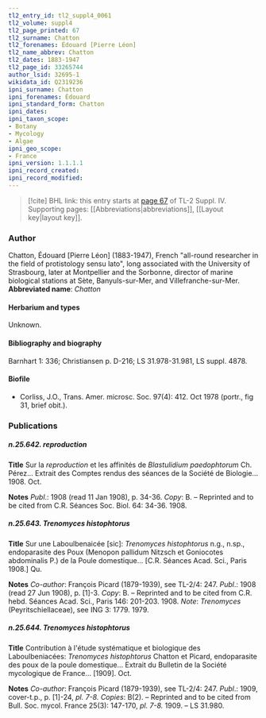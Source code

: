 ```yaml
---
tl2_entry_id: tl2_suppl4_0061
tl2_volume: suppl4
tl2_page_printed: 67
tl2_surname: Chatton
tl2_forenames: Édouard [Pierre Léon]
tl2_name_abbrev: Chatton
tl2_dates: 1883-1947
tl2_page_id: 33265744
author_lsid: 32695-1
wikidata_id: Q2319236
ipni_surname: Chatton
ipni_forenames: Édouard
ipni_standard_form: Chatton
ipni_dates: 
ipni_taxon_scope: 
- Botany
- Mycology
- Algae
ipni_geo_scope: 
- France
ipni_version: 1.1.1.1
ipni_record_created: 
ipni_record_modified:
---
```



> [!cite] BHL link: this entry starts at [page 67](https://www.biodiversitylibrary.org/page/33265744) of TL-2 Suppl. IV.
> Supporting pages: [[Abbreviations|abbreviations]], [[Layout key|layout key]].

### Author

Chatton, Édouard \[Pierre Léon\] (1883-1947), French "all-round researcher in the field of protistology sensu lato", long associated with the University of Strasbourg, later at Montpellier and the Sorbonne, director of marine biological stations at Sète, Banyuls-sur-Mer, and Villefranche-sur-Mer. 
**Abbreviated name**: *Chatton*

#### Herbarium and types

Unknown.

#### Bibliography and biography

Barnhart 1: 336; Christiansen p. D-216; LS 31.978-31.981, LS suppl. 4878.

#### Biofile

- Corliss, J.O., Trans. Amer. microsc. Soc. 97(4): 412. Oct 1978 (portr., fig 31, brief obit.).

### Publications

##### n.25.642. reproduction

**Title**
Sur la *reproduction* et les affinités de *Blastulidium paedophtorum* Ch. Pérez... Extrait des Comptes rendus des séances de la Société de Biologie... 1908. Oct.

**Notes**
*Publ*.: 1908 (read 11 Jan 1908), p. 34-36. *Copy*: B. – Reprinted and to be cited from C.R. Séances Soc. Biol. 64: 34-36. 1908.

##### n.25.643. Trenomyces histophtorus

**Title**
Sur une Laboulbenaicée \[sic\]: *Trenomyces histophtorus* n.g., n.sp., endoparasite des Poux (Menopon pallidum Nitzsch et Goniocotes abdominalis P.) de la Poule domestique... \[C.R. Séances Acad. Sci., Paris 1908.\] Qu.

**Notes**
*Co-author*: François Picard (1879-1939), see TL-2/4: 247.
*Publ*.: 1908 (read 27 Jun 1908), p. \[1\]-3. *Copy*: B. – Reprinted and to be cited from C.R. hebd. Séances Acad. Sci., Paris 146: 201-203. 1908.
*Note*: *Trenomyces* (Peyritschiellaceae), see ING 3: 1779. 1979.

##### n.25.644. Trenomyces histophtorus

**Title**
Contribution à l'étude systématique et biologique des Laboulbeniacées: *Trenomyces histophtorus* Chatton et Picard, endoparasite des poux de la poule domestique... Extrait du Bulletin de la Société mycologique de France... \[1909\]. Oct.

**Notes**
*Co-author*: François Picard (1879-1939), see TL-2/4: 247.
*Publ*.: 1909, cover-t.p., p. \[1\]-24, *pl. 7-8.* *Copies*: B(2). – Reprinted and to be cited from Bull. Soc. mycol. France 25(3): 147-170, *pl. 7-8.* 1909. – LS 31.980.

